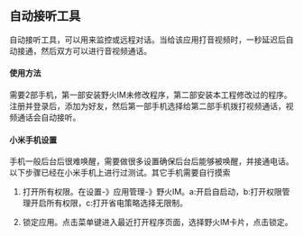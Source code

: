 ## 自动接听工具
自动接听工具，可以用来监控或远程对话。当给该应用打音视频时，一秒延迟后自动接通，然后双方可以进行音视频通话。

#### 使用方法
需要2部手机，第一部安装野火IM未修改程序，第二部安装本工程修改过的程序。注册并登录后，添加为好友，然后第一部手机选择给第二部手机拨打视频通话，视频通话会自动接听。

#### 小米手机设置
手机一般后台后很难唤醒，需要做很多设置确保后台后能够被唤醒，并接通电话。以下步骤已经在小米手机上进行过测试。其它手机需要自行摸索

1. 打开所有权限。在设置-》应用管理-》野火IM。a:开启自启动，b:打开权限管理开启所有权限，c:打开省电策略选择无限制。

2. 锁定应用。点击菜单键进入最近打开程序页面，选择野火IM卡片，点击锁定。


